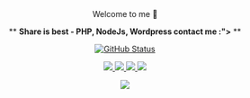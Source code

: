 <div align="center">
Welcome to me 💖

** <strong>Share is best - PHP, NodeJs, Wordpress contact me :"></strong> **

[![GitHub Status](https://github-readme-stats.vercel.app/api?username=mariohandsome&show_icons=true&theme=cobalt&count_private=true)](https://mariohandsome.github.io/)

<a href="https://gist.github.com/mariohandsome" target="_blank">
<img src=https://img.shields.io/badge/Gits-mariohandsome-brightgreen"/>
</a>
<a href="https://www.facebook.com/tranduythiendotnet/" target="_blank">
<img src="https://img.shields.io/badge/FB-tranduythiendotnet-blue"/>
</a>
<a href="https://wwww,tranduythien.net/" target="_blank">
<img src="https://img.shields.io/badge/website-www.tranduythien.net-ff68b4"/>
</a>
<a href="https://codepen.io/mariohandsome" target="_blank">
<img src="https://img.shields.io/badge/website-www.tranduythien.net-ff68b4"/>
</a>

![](https://komarev.com/ghpvc/?username=mariohandsome)
</div>
